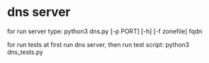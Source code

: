 # dns server

for run server type:
python3 dns.py [-p PORT] [-h] [-f zonefile] fqdn

for run tests at first run dns server, then run test script:
python3 dns_tests.py


